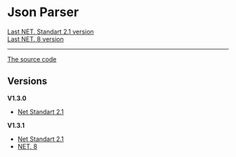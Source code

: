 # Json Parser
[Last NET. Standart 2.1 version](https://github.com/GFroze8388/JSON-parser-c-sharp/blob/main/build/v1.3.1/NET.%20Standart%202.1/v1.3.1standart.zip)  
[Last NET. 8 version](https://github.com/GFroze8388/JSON-parser-c-sharp/blob/main/build/v1.3.1/NET.%208/v1.3.1n.zip)
***
[The source code](https://github.com/GFroze8388/JSON-parser-c-sharp/blob/main/json.cs)

## Versions
**V1.3.0**  
+ [Net Standart 2.1](https://github.com/GFroze8388/JSON-parser-c-sharp/blob/main/build/v1.3.0/NET.%20Standart%202.1/v1.3.0.zip)

**V1.3.1**
+ [Net Standart 2.1](https://github.com/GFroze8388/JSON-parser-c-sharp/blob/main/build/v1.3.1/NET.%20Standart%202.1/v1.3.1standart.zip)
+ [NET. 8](https://github.com/GFroze8388/JSON-parser-c-sharp/blob/main/build/v1.3.1/NET.%208/v1.3.1n.zip)
